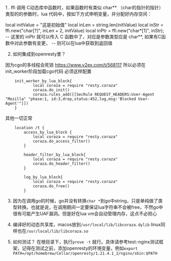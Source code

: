1 . ffi 调用 C动态库中函数时，如果函数时有类似 char** （char的指针的指针）类型的的参数时，lua 代码中，按如下方式申明变量，并分配好内存空间：

local initValue = "这是初始值"
local inLen = string.len(initValue)
local inStr  = ffi.new("char[?]", inLen + 2, initValue)
local inPtr  = ffi.new("char*[1]", inStr);
-- 这里的 inPtr 就可以传入 C 函数中了，对应是参数类型应是 char**, 如果有C函数中对此参数有变更，
-- 则可以在lua中获取到返回值

2. 如何集成到openresty里？

因为cgo的多线程会死锁 https://www.v2ex.com/t/568117
所以必须在init_worker阶段加载cgo代码 必须这样配置

```
    init_worker_by_lua_block{
            local coraza = require "resty.coraza"
            coraza.do_init()
            coraza.rules_add([[SecRule REQUEST_HEADERS:User-Agent "Mozilla" "phase:1, id:3,drop,status:452,log,msg:'Blocked User-Agent'"]])
    }
```
其他一切正常
```
    location /t {
        access_by_lua_block {
            local coraza = require "resty.coraza"
            coraza.do_access_filter()
        }

        header_filter_by_lua_block{
            local coraza = require "resty.coraza"
            coraza.do_header_filter()
        }

        log_by_lua_block{
            local coraza = require "resty.coraza"
            coraza.do_free()
        }
```

3. 因为在调用go的时候，go并没有转换`char *`到go中string，只是单纯做了类型转换。也就是说，在调用期间一定要保证lua字符串不会被free，不然go中很有可能产生UAF漏洞。但是好在lua vm会自动管理内存，这点不必担心

4. 编译好的动态共享库，macos放到`/usr/local/lib/libcoraza.dylib` linux同样也在`/usr/local/lib/libcoraza.so`

5. 如何测试？
在根目录下，执行`prove -t` 就行。具体请参考test::nginx测试框架，记得在测试之前，添加openresty的环境变量，例如`export PATH=/opt/homebrew/Cellar/openresty/1.21.4.1_2/nginx/sbin:$PATH`